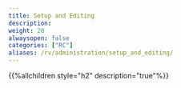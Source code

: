 ```yaml
---
title: Setup and Editing
description:
weight: 20
alwaysopen: false
categories: ["RC"]
aliases: /rv/administration/setup_and_editing/
---
```


{{%allchildren style="h2" description="true"%}}
